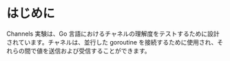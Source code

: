 # はじめに

Channels 実験は、Go 言語におけるチャネルの理解度をテストするために設計されています。チャネルは、並行した goroutine を接続するために使用され、それらの間で値を送信および受信することができます。
